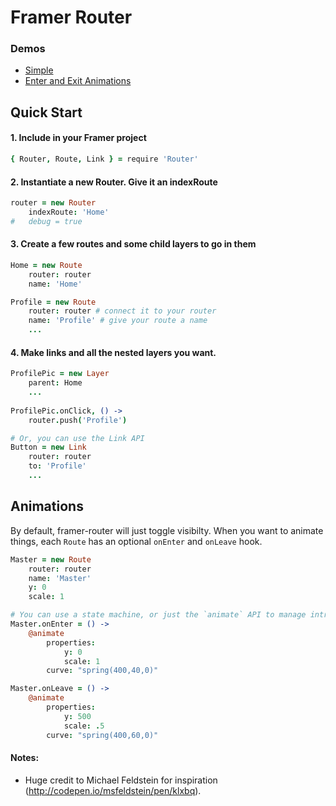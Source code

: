 # Framer Router

### Demos
 - [Simple](http://share.framerjs.com/atwfebiny4ls/)
 - [Enter and Exit Animations](http://share.framerjs.com/zquynaxhsdqg/)

## Quick Start
#### 1. Include in your Framer project
```coffeescript
{ Router, Route, Link } = require 'Router'
```
#### 2. Instantiate a new Router. Give it an indexRoute

```coffeescript
router = new Router
	indexRoute: 'Home'
#	debug = true
```

#### 3. Create a few routes and some child layers to go in them

```coffeescript
Home = new Route
	router: router
	name: 'Home'

Profile = new Route
	router: router # connect it to your router
	name: 'Profile' # give your route a name
	...

```
#### 4. Make links and all the nested layers you want.

```coffeescript
ProfilePic = new Layer
	parent: Home
	...
  
ProfilePic.onClick, () ->
	router.push('Profile')

# Or, you can use the Link API
Button = new Link
	router: router 
	to: 'Profile' 
	...
```

## Animations
By default, framer-router will just toggle visibilty. When you want to animate things, each `Route` has an optional `onEnter` and `onLeave` hook.

```coffeescript
Master = new Route
	router: router
	name: 'Master'
	y: 0
	scale: 1

# You can use a state machine, or just the `animate` API to manage intros and outros
Master.onEnter = () ->
	@animate
		properties:
			y: 0
			scale: 1
		curve: "spring(400,40,0)" 

Master.onLeave = () ->
	@animate
		properties:
			y: 500
			scale: .5
		curve: "spring(400,60,0)"
```

#### Notes:
  - Huge credit to Michael Feldstein for inspiration (http://codepen.io/msfeldstein/pen/klxbq).
